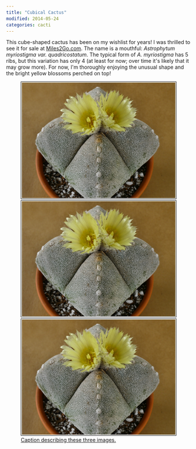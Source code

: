 ```yaml
---
title: "Cubical Cactus"
modified: 2014-05-24
categories: cacti
---
```


This cube-shaped cactus has been on my wishlist for years!  I was thrilled to see it for sale at [Miles2Go.com](http://miles2go.com/). The name is a mouthful: *Astrophytum myriostigma var. quadricostatum*. The typical form of *A. myriostigma* has 5 ribs, but this variation has only 4 (at least for now; over time it's likely that it may grow more). For now, I'm thoroughly enjoying the unusual shape and the bright yellow blossoms perched on top!

<figure class="third">
  <a href="images/cacti/P1080566cm.jpg"><img src="images/cacti/P1080566cm.jpg">
  <a href="images/cacti/P1080566cm.jpg"><img src="images/cacti/P1080566cm.jpg">
  <a href="images/cacti/P1080566cm.jpg"><img src="images/cacti/P1080566cm.jpg">
  <figcaption>Caption describing these three images.</figcaption>
</figure>
